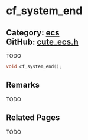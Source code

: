 [](../header.md ':include')

# cf_system_end

Category: [ecs](/api_reference?id=ecs)  
GitHub: [cute_ecs.h](https://github.com/RandyGaul/cute_framework/blob/master/include/cute_ecs.h)  
---

TODO

```cpp
void cf_system_end();
```

## Remarks

TODO

## Related Pages

TODO  
